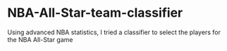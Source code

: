 # NBA-All-Star-team-classifier
Using advanced NBA statistics, I tried a classifier to select the players for the NBA All-Star game 
